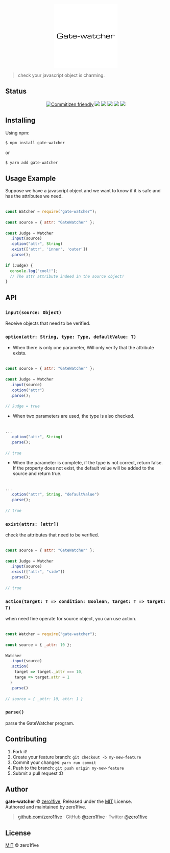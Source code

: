<p align="center">
  <img src="/docs/gate-watcher-logo.png" height="200" align="center"/>
</p>

> check your javascript object is charming.

## Status

<div align="center">

[![Commitizen friendly](https://img.shields.io/badge/commitizen-friendly-brightgreen.svg)](http://commitizen.github.io/cz-cli/) [![](https://img.shields.io/npm/v/gate-watcher.svg)](https://www.npmjs.com/package/gate-watcher) [![](https://img.shields.io/npm/dm/gate-watcher.svg)](https://www.npmjs.com/package/gate-watcher) [![](https://img.shields.io/npm/l/gate-watcher.svg)](https://www.npmjs.com/package/gate-watcher) [![](https://img.shields.io/badge/support%20me-donate-ff00ff.svg)](https://www.patreon.com/zero1five) [![](https://img.shields.io/badge/code_style-prettier-ff69b4.svg)](https://github.com/prettier/prettier)

</div>

## Installing

Using npm:

```bash
$ npm install gate-watcher
```
or 

```bash
$ yarn add gate-watcher
```

## Usage Example

Suppose we have a javascript object and we want to know if it is safe and has the attributes we need.

```javascript

const Watcher = require("gate-watcher");

const source = { attr: "GateWatcher" };

const Judge = Watcher
  .input(source)
  .option("attr", String)
  .exist(['attr', 'inner', 'outer'])
  .parse();

if (Judge) {
  console.log("cool!");
  // The attr attribute indeed in the source object!
}

```

## API

### `input(source: Object)`
Receive objects that need to be verified.

### `option(attr: String, type: Type, defaultValue: T)`

- When there is only one parameter, Will only verify that the attribute exists.

```javascript

const source = { attr: "GateWatcher" };

const Judge = Watcher
  .input(source)
  .option("attr")
  .parse();

// Judge = true
```

- When two parameters are used, the type is also checked.

```javascript

...
  .option("attr", String)
  .parse();

// true
```

- When the parameter is complete, if the type is not correct, return false. If the property does not exist, the default value will be added to the source and return true.

```javascript

...
  .option("attr", String, "defaultValue")
  .parse();

// true
```

### `exist(attrs: [attr])`
check the attributes that need to be verified.

```javascript

const source = { attr: "GateWatcher" };

const Judge = Watcher
  .input(source)
  .exist(["attr", "side"])
  .parse();

// true
```

### `action(target: T => condition: Boolean, target: T => target: T)`

when need fine operate for source object, you can use action.

```javascript

const Watcher = require("gate-watcher");

const source = { _attr: 10 };

Watcher
  .input(source)
  .action(
    target => target._attr === 10,
    targe => target.attr = 1
  )
  .parse()

// source = { _attr: 10, attr: 1 }
```


### `parse()`
parse the GateWatcher program.

## Contributing

1. Fork it!
2. Create your feature branch: `git checkout -b my-new-feature`
3. Commit your changes: `yarn run commit`
4. Push to the branch: `git push origin my-new-feature`
5. Submit a pull request :D

## Author

**gate-watcher** © [zero1five](https://github.com/zero1five), Released under the [MIT](./LICENSE) License.<br>
Authored and maintained by zero1five.

> [github.com/zero1five](https://github.com/zero1five) · GitHub [@zero1five](https://github.com/zero1five) · Twitter [@zero1five](https://twitter.com/zero1five)

## License

[MIT](https://github.com/zero1five/gate-watcher/blob/master/LICENSE) &copy; zero1five
